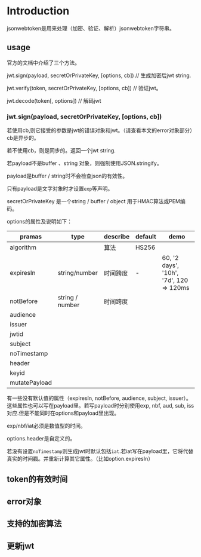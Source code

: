 # Introduction

jsonwebtoken是用来处理（加密、验证、解析）jsonwebtoken字符串。

## usage

官方的文档中介绍了三个方法。

jwt.sign(payload, secretOrPrivateKey, [options, cb]) // 生成加密后jwt string.

jwt.verify(token, secretOrPrivateKey, [options, cb]) // 验证jwt。

jwt.decode(token[, options]) // 解码jwt

### jwt.sign(payload, secretOrPrivateKey, [options, cb])

若使用cb,则它接受的参数是jwt的错误对象和jwt。（请查看本文的error对象部分）cb是异步的。

若不使用cb，则是同步的。返回一个jwt string.

若payload不是buffer 、string 对象，则强制使用JSON.stringify。

payload是buffer / string时不会检查json的有效性。

只有payload是文字对象时才设置`exp`等声明。

secretOrPrivateKey 是一个string / buffer / object 用于HMAC算法或PEM编码。

options的属性及说明如下：

| pramas        | type            | describe | default | demo                                    |
| ------------- | --------------- | -------- | ------- | --------------------------------------- |
| algorithm     |                 | 算法     | HS256   |                                         |
| expiresIn     | string/number   | 时间跨度 | -       | 60, '2 days', '10h', '7d', 120 => 120ms |
| notBefore     | string / number | 时间跨度 |         |                                         |
| audience      |                 |          |         |                                         |
| issuer        |                 |          |         |                                         |
| jwtid         |                 |          |         |                                         |
| subject       |                 |          |         |                                         |
| noTimestamp   |                 |          |         |                                         |
| header        |                 |          |         |                                         |
| keyid         |                 |          |         |                                         |
| mutatePayload |                 |          |         |                                         |

有一些没有默认值的属性（expiresIn, notBefore, audience, subject, issuer）。这些属性也可以写在payload里。若写payload时分别使用exp, nbf, aud, sub, iss对应.但是不能同时在options和payload里出现。

exp/nbf/iat必须是数值型的时间。

options.header是自定义的。

若没有设置`noTimestamp`则生成jwt时默认包括`iat`.若iat写在payload里，它将代替真实的时间戳。并重新计算其它属性。（比如option.expiresIn）

## token的有效时间



## error对象

## 支持的加密算法

## 更新jwt

